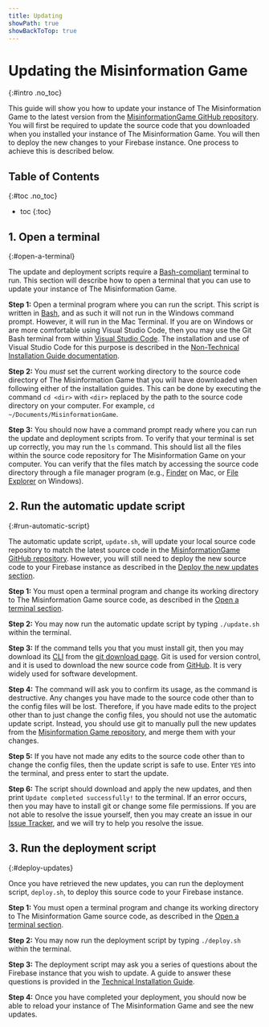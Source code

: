 ```yaml
---
title: Updating
showPath: true
showBackToTop: true
---
```


# Updating the Misinformation Game
{:#intro .no_toc}

This guide will show you how to update your instance of The Misinformation Game to
the latest version from the
[MisinformationGame GitHub repository](https://github.com/TheMisinformationGame/MisinformationGame).
You will first be required to update the source code that you downloaded when you
installed your instance of The Misinformation Game. You will then to deploy the
new changes to your Firebase instance. One process to achieve this is described below.



## Table of Contents
{:#toc .no_toc}
* toc
{:toc}



## 1. Open a terminal
{:#open-a-terminal}

The update and deployment scripts require a [Bash-compliant](https://www.gnu.org/software/bash/)
terminal to run. This section will describe how to open a terminal that you can use to update
your instance of The Misinformation Game.

**Step 1:** Open a terminal program where you can run the script. This script is written in
[Bash](https://www.gnu.org/software/bash/), and as such it will not run in the Windows command
prompt. However, it will run in the Mac Terminal. If you are on Windows or are more comfortable
using Visual Studio Code, then you may use the Git Bash terminal from within
[Visual Studio Code](https://code.visualstudio.com/). The installation and use of Visual Studio
Code for this purpose is described in the
[Non-Technical Installation Guide documentation](/NonTechnicalInstallation#install-git-bash).

**Step 2:** You _must_ set the current working directory to the source code directory of
The Misinformation Game that you will have downloaded when following either of the installation
guides. This can be done by executing the command `cd <dir>` with `<dir>` replaced by the
path to the source code directory on your computer. For example, `cd ~/Documents/MisinformationGame`.

**Step 3:** You should now have a command prompt ready where you can run the update and deployment
scripts from. To verify that your terminal is set up correctly, you may run the `ls` command. This
should list all the files within the source code repository for The Misinformation Game on your
computer. You can verify that the files match by accessing the source code directory through a
file manager program (e.g., [Finder](https://en.wikipedia.org/wiki/Finder_(software)) on Mac, or
[File Explorer](https://en.wikipedia.org/wiki/File_Explorer) on Windows).



## 2. Run the automatic update script
{:#run-automatic-script}

The automatic update script, `update.sh`, will update your local source code repository
to match the latest source code in the
[MisinformationGame GitHub repository](https://github.com/TheMisinformationGame/MisinformationGame).
However, you will still need to deploy the new source code to your
Firebase instance as described in the [Deploy the new updates section](#deploy-updates).

**Step 1:** You must open a terminal program and change its working directory to The Misinformation
Game source code, as described in the [Open a terminal section](#open-a-terminal).

**Step 2:** You may now run the automatic update script by typing `./update.sh` within the terminal.

**Step 3:** If the command tells you that you must install git, then you may download its
[CLI](https://en.wikipedia.org/wiki/Command-line_interface) from the
[git download page](https://git-scm.com/downloads). Git is used for version control, and
it is used to download the new source code from
[GitHub](https://github.com/TheMisinformationGame/MisinformationGame). It is very widely used
for software development.

**Step 4:** The command will ask you to confirm its usage, as the command is destructive.
Any changes you have made to the source code other than to the config files will be lost.
Therefore, if you have made edits to the project other than to just change the config
files, you should not use the automatic update script. Instead, you should use git to
manually pull the new updates from the
[Misinformation Game repository](https://github.com/TheMisinformationGame/MisinformationGame),
and merge them with your changes.

**Step 5:** If you have not made any edits to the source code other than to
change the config files, then the update script is safe to use. Enter `YES`
into the terminal, and press enter to start the update.

**Step 6:** The script should download and apply the new updates, and then print
`Update completed successfully!` to the terminal. If an error occurs, then you may
have to install git or change some file permissions. If you are not able to resolve
the issue yourself, then you may create an issue in our
[Issue Tracker](https://github.com/TheMisinformationGame/MisinformationGame/issues),
and we will try to help you resolve the issue.


## 3. Run the deployment script
{:#deploy-updates}

Once you have retrieved the new updates, you can run the deployment script,
`deploy.sh`, to deploy this source code to your Firebase instance.

**Step 1:** You must open a terminal program and change its working directory to The Misinformation
Game source code, as described in the [Open a terminal section](#open-a-terminal).

**Step 2:** You may now run the deployment script by typing `./deploy.sh` within the terminal.

**Step 3:** The deployment script may ask you a series of questions about the Firebase instance
that you wish to update. A guide to answer these questions is provided in the
[Technical Installation Guide](/TechnicalInstallation#deploy).

**Step 4:** Once you have completed your deployment, you should now be able to
reload your instance of The Misinformation Game and see the new updates.
